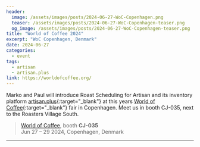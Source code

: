 ```yaml
---
header:
  image: /assets/images/posts/2024-06-27-WoC-Copenhagen.png
  teaser: /assets/images/posts/2024-06-27-WoC-Copenhagen-teaser.png
  og_image: /assets/images/posts/2024-06-27-WoC-Copenhagen-teaser.png
title: "World of Coffee 2024"
excerpt: "WoC Copenhagen, Denmark"
date: 2024-06-27
categories:
  - event
tags: 
  - artisan
  - artisan.plus
link: https://worldofcoffee.org/
---
```


Marko and Paul will introduce Roast Scheduling for Artisan and its inventory platform [artisan.plus](https://artisan.plus){:target="_blank"} at this years [World of Coffee](https://worldofcoffee.org/){:target="_blank"} fair in Copenhagen. Meet us in booth CJ-035, next to the Roasters Village South.

> [World of Coffee](https://worldofcoffee.org/), booth **CJ-035**   
Jun 27 – 29 2024, Copenhagen, Denmark

---